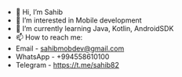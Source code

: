 - 👋 Hi, I’m Sahib
- 👀 I’m interested in Mobile development
- 🌱 I’m currently learning Java, Kotlin, AndroidSDK
- 📫 How to reach me:
- Email - sahibmobdev@gmail.com
- WhatsApp - +994558610100
- Telegram - https://t.me/sahib82

<!---
SahibMobDev/SahibMobDev is a ✨ special ✨ repository because its `README.md` (this file) appears on your GitHub profile.
You can click the Preview link to take a look at your changes.
--->
